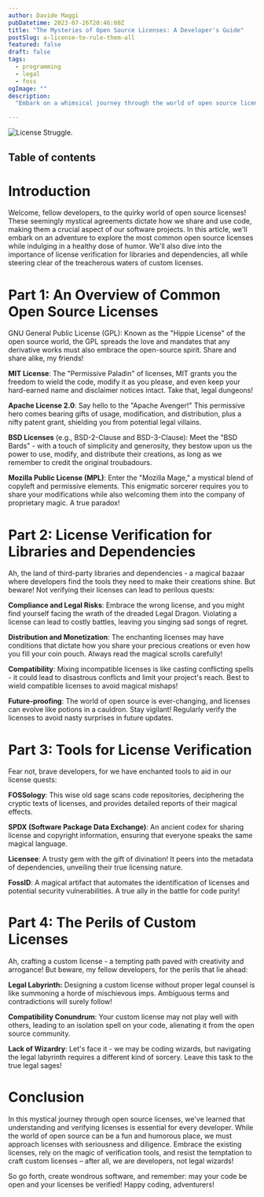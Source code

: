 ```yaml
---
author: Davide Maggi
pubDatetime: 2023-07-26T20:46:00Z
title: "The Mysteries of Open Source Licenses: A Developer's Guide"
postSlug: a-license-to-rule-them-all
featured: false
draft: false
tags:
  - programming
  - legal
  - foss
ogImage: ""
description:
  "Embark on a whimsical journey through the world of open source licenses in this humorous guide for developers. Explore common licenses, learn why license verification is vital, and avoid the pitfalls of crafting custom licenses. Laugh and learn as you navigate the enchanting realm of open source coding!"

---
```


![License Struggle.](/assets/blog/license_article.png)

## Table of contents

# Introduction

Welcome, fellow developers, to the quirky world of open source licenses! These seemingly mystical agreements dictate how we share and use code, making them a crucial aspect of our software projects. In this article, we'll embark on an adventure to explore the most common open source licenses while indulging in a healthy dose of humor. We'll also dive into the importance of license verification for libraries and dependencies, all while steering clear of the treacherous waters of custom licenses.

# Part 1: An Overview of Common Open Source Licenses

GNU General Public License (GPL): Known as the "Hippie License" of the open source world, the GPL spreads the love and mandates that any derivative works must also embrace the open-source spirit. Share and share alike, my friends!

**MIT License**: The "Permissive Paladin" of licenses, MIT grants you the freedom to wield the code, modify it as you please, and even keep your hard-earned name and disclaimer notices intact. Take that, legal dungeons!

**Apache License 2.0**: Say hello to the "Apache Avenger!" This permissive hero comes bearing gifts of usage, modification, and distribution, plus a nifty patent grant, shielding you from potential legal villains.

**BSD Licenses** (e.g., BSD-2-Clause and BSD-3-Clause): Meet the "BSD Bards" - with a touch of simplicity and generosity, they bestow upon us the power to use, modify, and distribute their creations, as long as we remember to credit the original troubadours.

**Mozilla Public License (MPL)**: Enter the "Mozilla Mage," a mystical blend of copyleft and permissive elements. This enigmatic sorcerer requires you to share your modifications while also welcoming them into the company of proprietary magic. A true paradox!

# Part 2: License Verification for Libraries and Dependencies

Ah, the land of third-party libraries and dependencies - a magical bazaar where developers find the tools they need to make their creations shine. But beware! Not verifying their licenses can lead to perilous quests:

**Compliance and Legal Risks**: Embrace the wrong license, and you might find yourself facing the wrath of the dreaded Legal Dragon. Violating a license can lead to costly battles, leaving you singing sad songs of regret.

**Distribution and Monetization**: The enchanting licenses may have conditions that dictate how you share your precious creations or even how you fill your coin pouch. Always read the magical scrolls carefully!

**Compatibility**: Mixing incompatible licenses is like casting conflicting spells - it could lead to disastrous conflicts and limit your project's reach. Best to wield compatible licenses to avoid magical mishaps!

**Future-proofing**: The world of open source is ever-changing, and licenses can evolve like potions in a cauldron. Stay vigilant! Regularly verify the licenses to avoid nasty surprises in future updates.

# Part 3: Tools for License Verification

Fear not, brave developers, for we have enchanted tools to aid in our license quests:

**FOSSology**: This wise old sage scans code repositories, deciphering the cryptic texts of licenses, and provides detailed reports of their magical effects.

**SPDX (Software Package Data Exchange)**: An ancient codex for sharing license and copyright information, ensuring that everyone speaks the same magical language.

**Licensee**: A trusty gem with the gift of divination! It peers into the metadata of dependencies, unveiling their true licensing nature.

**FossID**: A magical artifact that automates the identification of licenses and potential security vulnerabilities. A true ally in the battle for code purity!

# Part 4: The Perils of Custom Licenses

Ah, crafting a custom license - a tempting path paved with creativity and arrogance! But beware, my fellow developers, for the perils that lie ahead:

**Legal Labyrinth:** Designing a custom license without proper legal counsel is like summoning a horde of mischievous imps. Ambiguous terms and contradictions will surely follow!

**Compatibility Conundrum**: Your custom license may not play well with others, leading to an isolation spell on your code, alienating it from the open source community.

**Lack of Wizardry**: Let's face it - we may be coding wizards, but navigating the legal labyrinth requires a different kind of sorcery. Leave this task to the true legal sages!

# Conclusion

In this mystical journey through open source licenses, we've learned that understanding and verifying licenses is essential for every developer. While the world of open source can be a fun and humorous place, we must approach licenses with seriousness and diligence. Embrace the existing licenses, rely on the magic of verification tools, and resist the temptation to craft custom licenses – after all, we are developers, not legal wizards!

So go forth, create wondrous software, and remember: may your code be open and your licenses be verified! Happy coding, adventurers!